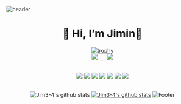 

<!---
Jim3-4/Jim3-4 is a ✨ special ✨ repository because its `README.md` (this file) appears on your GitHub profile.
You can click the Preview link to take a look at your changes.
--->
<!--
<img src="https://camo.githubusercontent.com/0c391b5545096b63cac7def5d0f2eb5c4c43260323d456c2689cc841d2bbdf09/68747470733a2f2f63617073756c652d72656e6465722e76657263656c2e6170702f6170693f747970653d776176696e67266865696768743d32303026746578743d576176696e672126666f6e74416c69676e3d383026666f6e74416c69676e593d343026636f6c6f723d6772616469656e74" alt="흔들며" data-canonical-src="https://capsule-render.vercel.app/api?type=waving&amp;height=200&amp;text=jimin!&amp;fontAlign=80&amp;fontAlignY=40&amp;color=gradient" style="max-width: 100%;">-->

![header](https://capsule-render.vercel.app/api?type=waving&color=auto&height=200&section=header&text=Jimin%20GitHub&animation=twinkling&fontAlign=50&fontSize=70)
<div align=center>

<div align=center><h1>👋 Hi, I’m Jimin💖 </h1></div>

[![trophy](https://github-profile-trophy.vercel.app/?username=Jim3-4)](https://github.com/ryo-ma/github-profile-trophy)<br>
<a href="https://applejam34.tistory.com/">
<img
src="http://img.shields.io/badge/-Tech%20Blog-655ced?style=flat&logo=github&link=https://applejam34.tistory.com/"
style="height : auto; margin-left : 10px; margin-right : 10px;"/>
</a> 
<img
src="https://img.shields.io/badge/Gmail-d14836?style=flat-square&logo=Gmail&logoColor=white&link=mailto:kimjm8941@gmail.com"
style="height : auto; margin-left : 10px; margin-right : 10px;"/>
</a>

<br>
<img src="https://img.shields.io/badge/C++-00599C?style=flat-square&logo=C%2B%2B&logoColor=white">
<img src="https://img.shields.io/badge/JAVA-007396?style=flat-square&logo=java&logoColor=white">
<img src="https://img.shields.io/badge/Spring-6DB33F?style=flat-square&logo=Spring&logoColor=white">
<img src="https://img.shields.io/badge/oracle-F80000?style=flat-square&logo=oracle&logoColor=white">
<img src="https://img.shields.io/badge/javascript-F7DF1E?style=flat-square&logo=javascript&logoColor=black">
<img src="https://img.shields.io/badge/html-E34F26?style=flat-square&logo=html5&logoColor=white">
<img src="https://img.shields.io/badge/css-1572B6?style=flat-square&logo=css3&logoColor=white">


<br><!--
<img src="https://img.shields.io/badge/C++-00599C?style=for-the-badge&logo=C%2B%2B&logoColor=white">
<img src="https://img.shields.io/badge/JAVA-007396?style=for-the-badge&logo=java&logoColor=white">
<img src="https://img.shields.io/badge/Spring-6DB33F?style=for-the-badge&logo=Spring&logoColor=white">
<img src="https://img.shields.io/badge/oracle-F80000?style=for-the-badge&logo=oracle&logoColor=white">
<img src="https://img.shields.io/badge/javascript-F7DF1E?style=for-the-badge&logo=javascript&logoColor=black">
<img src="https://img.shields.io/badge/html-E34F26?style=for-the-badge&logo=html5&logoColor=white">
<img src="https://img.shields.io/badge/css-1572B6?style=for-the-badge&logo=css3&logoColor=white">
-->
![Jim3-4's github stats](https://github-readme-stats.vercel.app/api?username=Jim3-4&show_icons=true)
[![Jim3-4's github stats](https://github-readme-stats.vercel.app/api/top-langs/?username=Jim3-4&show_icons=true&hide_border=true&title_color=004386&icon_color=004386&layout=compact)](https://github.com/Jim3-4)
![Footer](https://capsule-render.vercel.app/api?type=waving&color=auto&height=200&section=footer)
</div>


